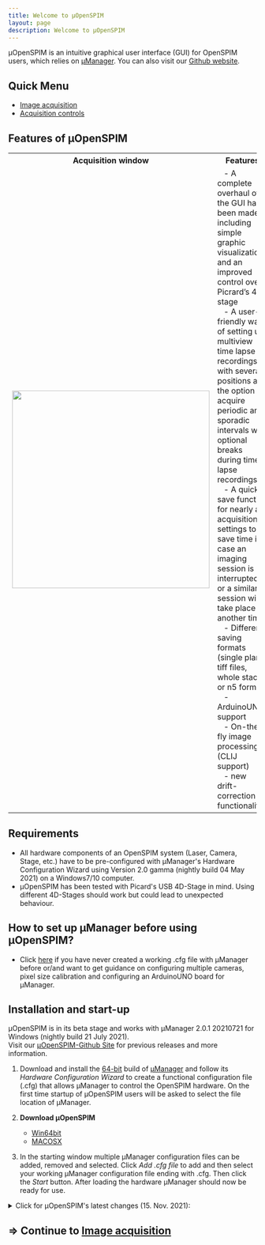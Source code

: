 ```yaml
---
title: Welcome to µOpenSPIM
layout: page
description: Welcome to µOpenSPIM
---
```


µOpenSPIM is an intuitive graphical user interface (GUI) for OpenSPIM users, which relies on [µManager](https://micro-manager.org). You can also visit our [Github website](https://github.com/openspim/micro-OpenSPIM).

## Quick Menu
-	[Image acquisition](/micro-openspim_acquisition)</br>
-	[Acquisition controls](/micro-openspim_acquisition-controls)

## Features of µOpenSPIM

<table>
<tr class="header">
<th>Acquisition window</th>
<th>Features</th>
</tr>

<tr class="odd">
<td align="center"><img src="https://openspim.org/images/Figure5_Acquisition-panel_website.png" width="400"></td>
<td align="left">
&nbsp;&nbsp;&nbsp;-   A complete overhaul of the GUI has been made including simple graphic visualizations and an improved control over Picrard’s 4D-stage</br>
&nbsp;&nbsp;&nbsp;-   A user-friendly way of setting up multiview time lapse recordings with several positions and the option to acquire periodic and sporadic intervals with optional breaks during time-lapse recordings</br>
&nbsp;&nbsp;&nbsp;-   A quick save function for nearly all acquisitions settings to save time in case an imaging session is interrupted or a similar session will take place at another time</br>
&nbsp;&nbsp;&nbsp;-   Different saving formats (single plane tiff files, whole stacks or n5 format)</br>
&nbsp;&nbsp;&nbsp;-   ArduinoUNO support</br>
&nbsp;&nbsp;&nbsp;-   On-the-fly image processing (CLIJ support)</br>
&nbsp;&nbsp;&nbsp;-   new drift-correction functionality</br></td>

</tr>

</table>


## Requirements
-   All hardware components of an OpenSPIM system (Laser, Camera, Stage, etc.) have to be pre-configured with µManager's Hardware Configuration Wizard using Version 2.0 gamma (nightly build 04 May 2021) on a Windows7/10 computer.
-   µOpenSPIM has been tested with Picard's USB 4D-Stage in mind. Using different 4D-Stages should work but could lead to unexpected behaviour.

## How to set up µManager before using µOpenSPIM?
-   Click [here](/micro-openspim_micromanager-configuration) if you have never created a working .cfg file with µManager before or/and want to get guidance on configuring multiple cameras, pixel size calibration and configuring an ArduinoUNO board for µManager.

## Installation and start-up
µOpenSPIM is in its beta stage and works with µManager 2.0.1 20210721 for Windows (nightly build 21 July 2021).</br>
Visit our [µOpenSPIM-Github Site](https://github.com/openspim/micro-OpenSPIM) for previous releases and more information.
1.  Download and install the [64-bit](https://valelab4.ucsf.edu/~MM/nightlyBuilds/2.0/Windows/MMSetup_64bit_2.0.1_20210721.exe) build of [µManager](https://micro-manager.org/) and follow its *Hardware Configuration Wizard* to create a functional configuration file (.cfg) that allows µManager to control the OpenSPIM hardware. On the first time startup of µOpenSPIM users will be asked to select the file location of µManager.

2.	**Download µOpenSPIM**
	-	[Win64bit](https://github.com/openspim/micro-OpenSPIM/releases/download/v1.0.4/OpenSPIM_setup_1.0.4.exe)
	-	[MACOSX](https://github.com/openspim/micro-OpenSPIM/releases/download/v1.0.4/OpenSPIM-1.0.4.dmg)

3.  In the starting window multiple µManager configuration files can be added, removed and selected. Click *Add .cfg file* to add and then select your working µManager configuration file ending with .cfg. Then click the *Start* button. After loading the hardware µManager should now be ready for use.


<details><summary>Click for µOpenSPIM's latest changes (15. Nov. 2021):</summary>
<p>

-	Save/load functions for beanshell and java script
-	Added example fusion scripts
-	Supported ClijX in script panel
-	Updated help files
-	Added the citation information in LoadingDialog window
</p>
</details>

## => Continue to [Image acquisition](/micro-openspim_acquisition)
